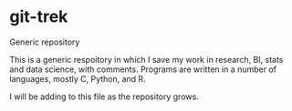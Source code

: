 # git-trek
Generic repository

This is a generic respoitory in which I save my work in research, BI, stats and data science, with comments.
Programs are written in a number of languages, mostly C, Python, and R.

I will be adding to this file as the repository grows.
